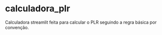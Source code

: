 # calculadora_plr
Calculadora streamlit feita para calcular o PLR seguindo a regra básica por convenção.
